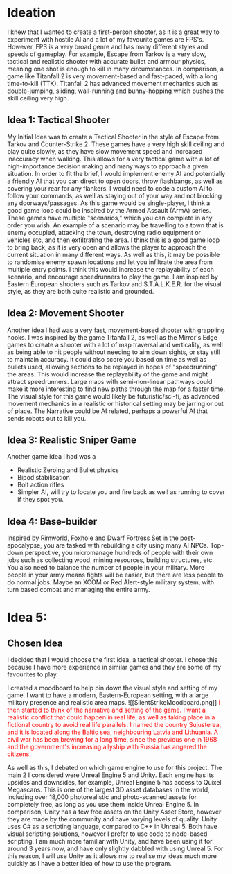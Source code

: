 # Ideation
I knew that I wanted to create a first-person shooter, as it is a great way to experiment with hostile AI and a lot of my favourite games are FPS's. However, FPS is a very broad genre and has many different styles and speeds of gameplay. For example, Escape from Tarkov is a very slow, tactical and realistic shooter with accurate bullet and armour physics, meaning one shot is enough to kill in many circumstances. In comparison, a game like Titanfall 2 is very movement-based and fast-paced, with a long time-to-kill (TTK). Titanfall 2 has advanced movement mechanics such as double-jumping, sliding, wall-running and bunny-hopping which pushes the skill ceiling very high.
## Idea 1: Tactical Shooter
My Initial Idea was to create a Tactical Shooter in the style of Escape from Tarkov and Counter-Strike 2. These games have a very high skill ceiling and play quite slowly, as they have slow movement speed and increased inaccuracy when walking. This allows for a very tactical game with a lot of high-importance decision making and many ways to approach a given situation. In order to fit the brief, I would implement enemy AI and potentially a friendly AI that you can direct to open doors, throw flashbangs, as well as covering your rear for any flankers. I would need to code a custom AI to follow your commands, as well as staying out of your way and not blocking any doorways/passages.
As this game would be single-player, I think a good game loop could be inspired by the Armed Assault (ArmA) series. These games have multiple "scenarios," which you can complete in any order you wish. An example of a scenario may be travelling to a town that is enemy occupied, attacking the town, destroying radio equipment or vehicles etc, and then exfiltrating the area. I think this is a good game loop to bring back, as it is very open and allows the player to approach the current situation in many different ways. As well as this, it may be possible to randomise enemy spawn locations and let you infiltrate the area from multiple entry points. I think this would increase the replayability of each scenario, and encourage speedrunners to play the game.
I am inspired by Eastern European shooters such as Tarkov and S.T.A.L.K.E.R. for the visual style, as they are both quite realistic and grounded.
## Idea 2: Movement Shooter
Another idea I had was a very fast, movement-based shooter with grappling hooks. I was inspired by the game Titanfall 2, as well as the Mirror's Edge games to create a shooter with a lot of map traversal and verticality, as well as being able to hit people without needing to aim down sights, or stay still to maintain accuracy. It could also score you based on time as well as bullets used, allowing sections to be replayed in hopes of "speedrunning" the areas. This would increase the replayability of the game and might attract speedrunners. Large maps with semi-non-linear pathways could make it more interesting to find new paths through the map for a faster time.
The visual style for this game would likely be futuristic/sci-fi, as advanced movement mechanics in a realistic or historical setting may be jarring or out of place.
The Narrative could be AI related, perhaps a powerful AI that sends robots out to kill you.
## Idea 3: Realistic Sniper Game

Another game idea I had was a 
- Realistic Zeroing and Bullet physics
- Bipod stabilisation
- Bolt action rifles
- Simpler AI, will try to locate you and fire back as well as running to cover if they spot you.
## Idea 4: Base-builder
Inspired by Rimworld, Foxhole and Dwarf Fortress
Set in the post-apocalypse, you are tasked with rebuilding a city using many AI NPCs.
Top-down perspective, you micromanage hundreds of people with their own jobs such as collecting wood, mining resources, building structures, etc.
You also need to balance the number of people in your military. More people in your army means fights will be easier, but there are less people to do normal jobs.
Maybe an XCOM or Red Alert-style military system, with turn based combat and managing the entire army.

# Idea 5:
## Chosen Idea
I decided that I would choose the first idea, a tactical shooter. I chose this because I have more experience in similar games and they are some of my favourites to play.

I created a moodboard to help pin down the visual style and setting of my game. I want to have a modern, Eastern-European setting, with a large military presence and realistic area maps.
![[SilentStrikeMoodboard.png]]
<span style="color:#FF0000">
I then started to think of the narrative and setting of the game. 
I want a realistic conflict that could happen in real life, as well as taking place in a fictional country to avoid real life parallels.
I named the country Sujusterea, and it is located along the Baltic sea, neighbouring Latvia and Lithuania. A civil war has been brewing for a long time, since the previous one in 1968 and the government's increasing allyship with Russia has angered the citizens.
</span>

As well as this, I debated on which game engine to use for this project. The main 2 I considered were Unreal Engine 5 and Unity.
Each engine has its upsides and downsides, for example, Unreal Engine 5 has access to Quixel Megascans. This is one of the largest 3D asset databases in the world, including over 18,000 photorealistic and photo-scanned assets for completely free, as long as you use them inside Unreal Engine 5. In comparison, Unity has a few free assets on the Unity Asset Store, however they are made by the community and have varying levels of quality.
Unity uses C# as a scripting language, compared to C++ in Unreal 5. Both have visual scripting solutions, however I prefer to use code to node-based scripting. I am much more familiar with Unity, and have been using it for around 3 years now, and have only slightly dabbled with using Unreal 5. For this reason, I will use Unity as it allows me to realise my ideas much more quickly as I have a better idea of how to use the program.